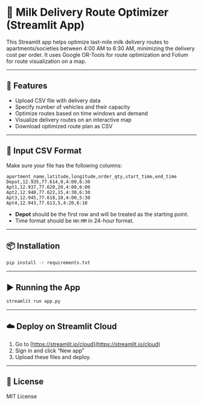 
# 🥛 Milk Delivery Route Optimizer (Streamlit App)

This Streamlit app helps optimize last-mile milk delivery routes to apartments/societies between 4:00 AM to 6:30 AM, minimizing the delivery cost per order. It uses Google OR-Tools for route optimization and Folium for route visualization on a map.

---

## 🚀 Features
- Upload CSV file with delivery data
- Specify number of vehicles and their capacity
- Optimize routes based on time windows and demand
- Visualize delivery routes on an interactive map
- Download optimized route plan as CSV

---

## 📂 Input CSV Format

Make sure your file has the following columns:

```csv
apartment_name,latitude,longitude,order_qty,start_time,end_time
Depot,12.935,77.614,0,4:00,6:30
Apt1,12.937,77.620,20,4:00,6:00
Apt2,12.940,77.622,15,4:30,6:30
Apt3,12.945,77.618,10,4:00,5:30
Apt4,12.943,77.613,5,4:20,6:10
```

- **Depot** should be the first row and will be treated as the starting point.
- Time format should be `HH:MM` in 24-hour format.

---

## 📦 Installation

```bash
pip install -r requirements.txt
```

---

## ▶️ Running the App

```bash
streamlit run app.py
```

---

## ☁️ Deploy on Streamlit Cloud

1. Go to [https://streamlit.io/cloud](https://streamlit.io/cloud)
2. Sign in and click “New app”
3. Upload these files and deploy.

---

## 🧾 License
MIT License
